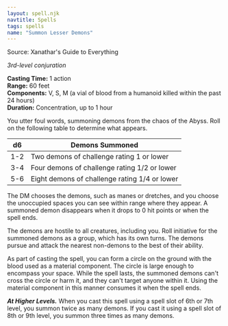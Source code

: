 ```yaml
---
layout: spell.njk
navtitle: Spells
tags: spells
name: "Summon Lesser Demons"
---
```

Source: Xanathar's Guide to Everything

_3rd-level conjuration_

**Casting Time:** 1 action  
**Range:** 60 feet  
**Components:** V, S, M (a vial of blood from a humanoid killed within the past 24 hours)  
**Duration:** Concentration, up to 1 hour

You utter foul words, summoning demons from the chaos of the Abyss. Roll on the following table to determine what appears.

|d6|Demons Summoned|
|---|---|
|1-2|Two demons of challenge rating 1 or lower|
|3-4|Four demons of challenge rating 1/2 or lower|
|5-6|Eight demons of challenge rating 1/4 or lower|

The DM chooses the demons, such as manes or dretches, and you choose the unoccupied spaces you can see within range where they appear. A summoned demon disappears when it drops to 0 hit points or when the spell ends.

The demons are hostile to all creatures, including you. Roll initiative for the summoned demons as a group, which has its own turns. The demons pursue and attack the nearest non-demons to the best of their ability.

As part of casting the spell, you can form a circle on the ground with the blood used as a material component. The circle is large enough to encompass your space. While the spell lasts, the summoned demons can't cross the circle or harm it, and they can't target anyone within it. Using the material component in this manner consumes it when the spell ends.

**_At Higher Levels._** When you cast this spell using a spell slot of 6th or 7th level, you summon twice as many demons. If you cast it using a spell slot of 8th or 9th level, you summon three times as many demons.